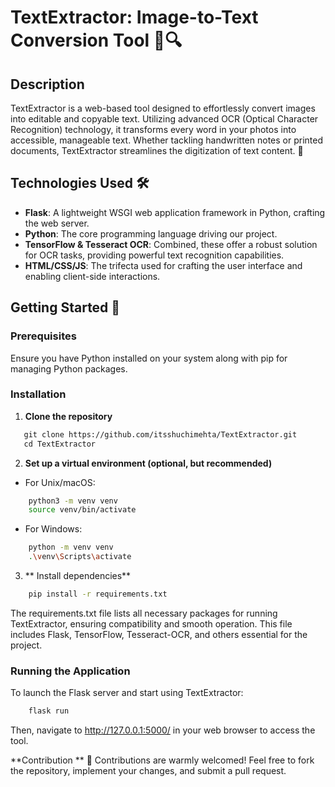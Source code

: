 # TextExtractor: Image-to-Text Conversion Tool 📝🔍

## Description
TextExtractor is a web-based tool designed to effortlessly convert images into editable and copyable text. Utilizing advanced OCR (Optical Character Recognition) technology, it transforms every word in your photos into accessible, manageable text. Whether tackling handwritten notes or printed documents, TextExtractor streamlines the digitization of text content. 🌟

## Technologies Used 🛠️
- **Flask**: A lightweight WSGI web application framework in Python, crafting the web server.
- **Python**: The core programming language driving our project.
- **TensorFlow & Tesseract OCR**: Combined, these offer a robust solution for OCR tasks, providing powerful text recognition capabilities.
- **HTML/CSS/JS**: The trifecta used for crafting the user interface and enabling client-side interactions.

## Getting Started 🚀

### Prerequisites
Ensure you have Python installed on your system along with pip for managing Python packages.

### Installation

1. **Clone the repository**

```sh
   git clone https://github.com/itsshuchimehta/TextExtractor.git
   cd TextExtractor
```
2. **Set up a virtual environment (optional, but recommended)**

* For Unix/macOS:
```sh
    python3 -m venv venv
    source venv/bin/activate
```
* For Windows:
```sh
    python -m venv venv
    .\venv\Scripts\activate
```
3. ** Install dependencies**
```sh
    pip install -r requirements.txt
```
The requirements.txt file lists all necessary packages for running TextExtractor, ensuring compatibility and smooth operation. This file includes Flask, TensorFlow, Tesseract-OCR, and others essential for the project.

### Running the Application
To launch the Flask server and start using TextExtractor:
```sh
    flask run
```
Then, navigate to http://127.0.0.1:5000/ in your web browser to access the tool.

**Contribution ** 🤝
Contributions are warmly welcomed! Feel free to fork the repository, implement your changes, and submit a pull request.
